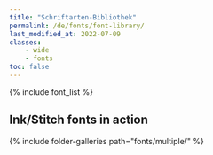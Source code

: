 ```yaml
---
title: "Schriftarten-Bibliothek"
permalink: /de/fonts/font-library/
last_modified_at: 2022-07-09
classes:
    - wide
    - fonts
toc: false
---
```

{% include font_list %}

## Ink/Stitch fonts in action

{% include folder-galleries path="fonts/multiple/" %}

